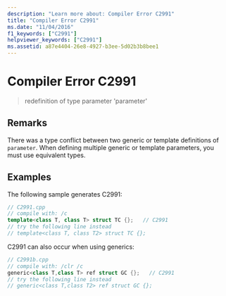 ```yaml
---
description: "Learn more about: Compiler Error C2991"
title: "Compiler Error C2991"
ms.date: "11/04/2016"
f1_keywords: ["C2991"]
helpviewer_keywords: ["C2991"]
ms.assetid: a87e4404-26e8-4927-b3ee-5d02b3b8bee1
---
```

# Compiler Error C2991

> redefinition of type parameter 'parameter'

## Remarks

There was a type conflict between two generic or template definitions of `parameter`. When defining multiple generic or template parameters, you must use equivalent types.

## Examples

The following sample generates C2991:

```cpp
// C2991.cpp
// compile with: /c
template<class T, class T> struct TC {};   // C2991
// try the following line instead
// template<class T, class T2> struct TC {};
```

C2991 can also occur when using generics:

```cpp
// C2991b.cpp
// compile with: /clr /c
generic<class T,class T> ref struct GC {};   // C2991
// try the following line instead
// generic<class T,class T2> ref struct GC {};
```
